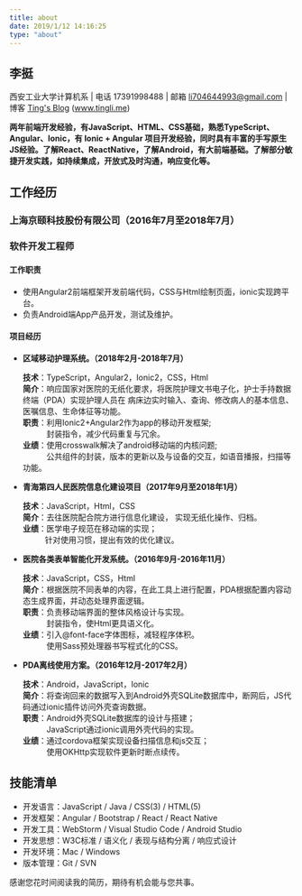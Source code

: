 ```yaml
---
title: about
date: 2019/1/12 14:16:25
type: "about"
---
```




## 李挺 

西安工业大学计算机系 | 电话 17391998488 | 邮箱 li704644993@gmail.com | 博客 [Ting's Blog](http://www.tingli.me)  (www.tingli.me)

**两年前端开发经验，有JavaScript、HTML、CSS基础，熟悉TypeScript、Angular、Ionic，有 Ionic + Angular 项目开发经验，同时具有丰富的手写原生JS经验。了解React、ReactNative，了解Android，有大前端基础。了解部分敏捷开发实践，如持续集成，开放式及时沟通，响应变化等。**

## 工作经历  

### **上海京颐科技股份有限公司（2016年7月至2018年7月）**
### **软件开发工程师**
#### 工作职责

- 使用Angular2前端框架开发前端代码，CSS与Html绘制页面，ionic实现跨平台。
- 负责Android端App产品开发，测试及维护。  

#### **项目经历**  

- **区域移动护理系统。（2018年2月-2018年7月）**  

  **技术**：TypeScript，Angular2，Ionic2，CSS，Html   
  **简介**：响应国家对医院的无纸化要求，将医院护理文书电子化，护士手持数据终端（PDA）实现护理人员在        病床边实时输入、查询、修改病人的基本信息、医嘱信息、生命体征等功能。  
  **职责**：利用Ionic2+Angular2作为app的移动开发框架;  
  &ensp;&ensp;&ensp;&ensp;&ensp;&ensp;封装指令，减少代码重复与冗余。  
  **业绩**：使用crosswalk解决了android移动端的内核问题;  
  &ensp;&ensp;&ensp;&ensp;&ensp;&ensp;公共组件的封装，版本的更新以及与设备的交互，如语音播报，扫描等功能。

- **青海第四人民医院信息化建设项目（2017年9月至2018年1月）**  

  **技术**：JavaScript，Html，CSS  
  **简介**：去往医院配合院方进行信息化建设，	实现无纸化操作、归档。  
  **业绩**：医学电子规范在移动端的实现；  
  &ensp;&ensp;&ensp;&ensp;  &ensp;针对使用习惯，提出有效的优化建议。  

- **医院各类表单智能化开发系统。（2016年9月-2016年11月）** 

  **技术**：JavaScript，CSS，Html   
  **简介**：根据医院不同表单的内容，在此工具上进行配置，PDA根据配置内容动态生成界面，并动态处理界面逻辑。  
  **职责**：负责移动端界面的整体风格设计与实现。  
  &ensp;&ensp;&ensp;&ensp;&ensp;&ensp;封装指令，使Html更具语义化。  
  **业绩**：引入@font-face字体图标，减轻程序体积。  
  &ensp;&ensp;&ensp;&ensp;&ensp;&ensp;使用Sass预处理器书写程式化的CSS。

- **PDA离线使用方案。（2016年12月-2017年2月）** 

  **技术**：Android，JavaScript，Ionic  
  **简介**：将查询回来的数据写入到Android外壳SQLite数据库中，断网后，JS代码通过ionic插件访问外壳查询数据。  
  **职责**：Android外壳SQLite数据库的设计与搭建；  
  &ensp;&ensp;&ensp;&ensp;&ensp;&ensp;JavaScript通过ionic调用外壳代码的实现。  
  **业绩**：通过cordova框架实现设备扫描信息和js交互；  
  &ensp;&ensp;&ensp;&ensp;&ensp;&ensp;使用OKHttp实现软件更新时断点续传。

## 技能清单

- 开发语言：JavaScript / Java / CSS(3) / HTML(5)
- 开发框架：Angular / Bootstrap / React / React Native
- 开发工具：WebStorm / Visual Studio Code / Android Studio 
- 开发思想：W3C标准 / 语义化 / 表现与结构分离 / 响应式设计
- 开发环境：Mac / Windows
- 版本管理：Git / SVN

感谢您花时间阅读我的简历，期待有机会能与您共事。